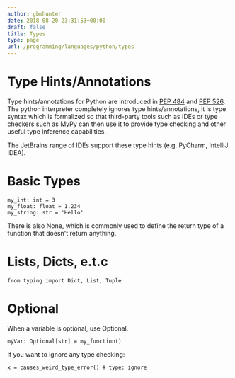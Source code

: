 ```yaml
---
author: gbmhunter
date: 2018-08-20 23:31:53+00:00
draft: false
title: Types
type: page
url: /programming/languages/python/types
---
```


# Type Hints/Annotations




Type hints/annotations for Python are introduced in [PEP 484](https://www.python.org/dev/peps/pep-0484/) and [PEP 526](https://www.python.org/dev/peps/pep-0526/). The python interpreter completely ignores type hints/annotations, it is type syntax which is formalized so that third-party tools such as IDEs or type checkers such as MyPy can then use it to provide type checking and other useful type inference capabilities.




The JetBrains range of IDEs support these type hints (e.g. PyCharm, IntelliJ IDEA).




# Basic Types



    
    my_int: int = 3
    my_float: float = 1.234
    my_string: str = 'Hello'




There is also None, which is commonly used to define the return type of a function that doesn't return anything.




# Lists, Dicts, e.t.c



    
    from typing import Dict, List, Tuple




# Optional




When a variable is optional, use Optional.



    
    myVar: Optional[str] = my_function()




If you want to ignore any type checking:



    
    x = causes_weird_type_error() # type: ignore



